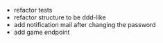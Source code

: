* refactor tests
* refactor structure to be ddd-like
* add notification mail after changing the password
* add game endpoint
